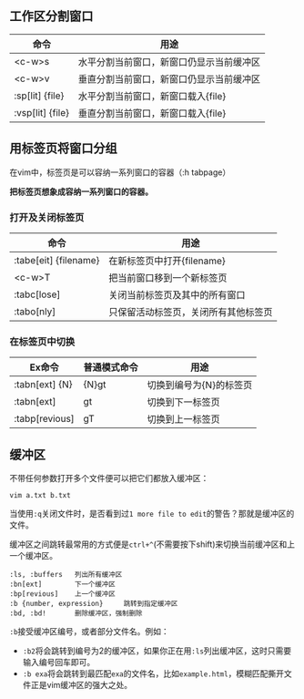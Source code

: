 ## 工作区分割窗口

|命令|用途|
|---|---|
|\<c-w\>s|水平分割当前窗口，新窗口仍显示当前缓冲区|
|\<c-w\>v|垂直分割当前窗口，新窗口仍显示当前缓冲区|
|:sp[lit] {file}|水平分割当前窗口，新窗口载入{file}|
|:vsp[lit] {file}|垂直分割当前窗口，新窗口载入{file}|


## 用标签页将窗口分组

在vim中，标签页是可以容纳一系列窗口的容器（:h tabpage）

**把标签页想象成容纳一系列窗口的容器。**

### 打开及关闭标签页

|命令|用途|
|---|---|
|:tabe[eit] {filename}|在新标签页中打开{filename}|
|\<c-w\>T|把当前窗口移到一个新标签页|
|:tabc[lose]|关闭当前标签页及其中的所有窗口|
|:tabo[nly]|只保留活动标签页，关闭所有其他标签页|

### 在标签页中切换
|Ex命令|普通模式命令|用途|
|---|---|---|
|:tabn[ext] {N}|{N}gt|切换到编号为{N}的标签页|
|:tabn[ext]|gt|切换到下一标签页|
|:tabp[revious]|gT|切换到上一标签页|


## 缓冲区

不带任何参数打开多个文件便可以把它们都放入缓冲区：
```
vim a.txt b.txt
```
当使用`:q`关闭文件时，是否看到过`1 more file to edit`的警告？那就是缓冲区的文件。

缓冲区之间跳转最常用的方式便是`ctrl+^`(不需要按下shift)来切换当前缓冲区和上一个缓冲区。

```
:ls, :buffers	列出所有缓冲区
:bn[ext]		下一个缓冲区
:bp[revious]	上一个缓冲区
:b {number, expression}		跳转到指定缓冲区
:bd, :bd!		删除缓冲区，强制删除
```

`:b`接受缓冲区编号，或者部分文件名。例如：
- `:b2`将会跳转到编号为2的缓冲区，如果你正在用`:ls`列出缓冲区，这时只需要输入编号回车即可。
- `:b exa`将会跳转到最匹配`exa`的文件名，比如`example.html`，模糊匹配撕开文件正是vim缓冲区的强大之处。
